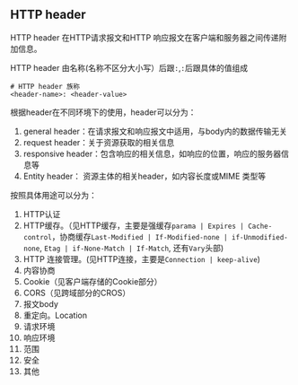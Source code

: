 
## HTTP header
HTTP header 在HTTP请求报文和HTTP 响应报文在客户端和服务器之间传递附加信息。

HTTP header 由名称(名称不区分大小写）后跟`:`,`:`后跟具体的值组成

```shell
# HTTP header 族称
<header-name>: <header-value>
```

根据header在不同环境下的使用，header可以分为：
1. general header：在请求报文和响应报文中适用，与body内的数据传输无关
2. request header：关于资源获取的相关信息
3. responsive header：包含响应的相关信息，如响应的位置，响应的服务器信息等
4. Entity header： 资源主体的相关header，如内容长度或MIME 类型等

按照具体用途可以分为：
1. HTTP认证
2. HTTP缓存。（见HTTP缓存，主要是强缓存`parama | Expires | Cache-control`，协商缓存`Last-Modified | If-Modified-none | if-Unmodified-none`, `Etag | if-None-Match | If-Match`, 还有`Vary`头部)
3. HTTP 连接管理。(见HTTP连接，主要是`Connection | keep-alive`)
4. 内容协商
5. Cookie（见客户端存储的Cookie部分）
6. CORS（见跨域部分的CROS）
7. 报文body
8. 重定向。Location
9. 请求环境
10. 响应环境
11. 范围
12. 安全
13. 其他